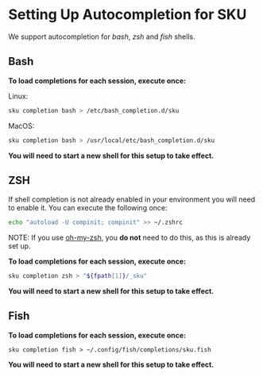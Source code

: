 # Setting Up Autocompletion for SKU

We support autocompletion for *bash*, *zsh* and *fish* shells.

## Bash

**To load completions for each session, execute once:**

Linux:

```bash
sku completion bash > /etc/bash_completion.d/sku
```

MacOS:

```bash
sku completion bash > /usr/local/etc/bash_completion.d/sku
```

**You will need to start a new shell for this setup to take effect.**

## ZSH

If shell completion is not already enabled in your environment you will need
to enable it. You can execute the following once:

```zsh
echo "autoload -U compinit; compinit" >> ~/.zshrc
```

NOTE: If you use [oh-my-zsh](https://ohmyz.sh/), you **do not** need to do this, as this is already set up. 

**To load completions for each session, execute once:**

```zsh
sku completion zsh > "${fpath[1]}/_sku"
```

**You will need to start a new shell for this setup to take effect.**

## Fish

**To load completions for each session, execute once:**

```fish
sku completion fish > ~/.config/fish/completions/sku.fish
```

**You will need to start a new shell for this setup to take effect.**
